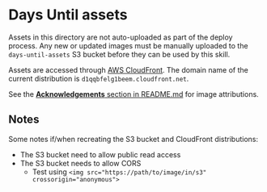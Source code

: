 # Days Until assets

Assets in this directory are not auto-uploaded as part of the deploy process.
Any new or updated images must be manually uploaded to the `days-until-assets`
S3 bucket before they can be used by this skill.

Assets are accessed through [AWS
CloudFront](https://aws.amazon.com/cloudfront/). The domain name of the current
distribution is `d1qqbfelg1beem.cloudfront.net`.

See the [**Acknowledgements** section in
README.md](../../README.md#acknowledgements) for image attributions.

## Notes

Some notes if/when recreating the S3 bucket and CloudFront distributions:

- The S3 bucket need to allow public read access
- The S3 bucket needs to allow CORS
  - Test using `<img src="https://path/to/image/in/s3" crossorigin="anonymous">`
